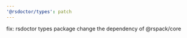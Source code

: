 ```yaml
---
'@rsdoctor/types': patch
---
```


fix: rsdoctor types package change the dependency of @rspack/core
